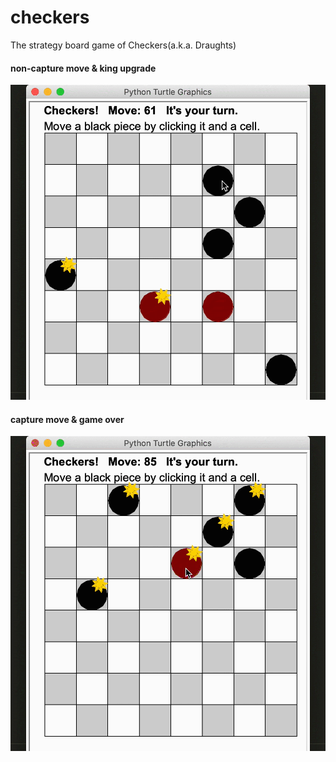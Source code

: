 # checkers
The strategy board game of Checkers(a.k.a. Draughts)

#### non-capture move & king upgrade
![non-capture & king](https://github.com/shiyaowww/checkers/blob/main/gifs/regular%20move%20and%20king%20upgrade.gif)

#### capture move & game over
![capture & gameover](https://github.com/shiyaowww/checkers/blob/main/gifs/capture%20move%20and%20game%20over.gif)
